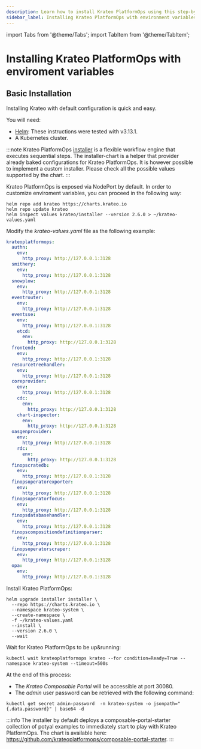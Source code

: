 ```yaml
---
description: Learn how to install Krateo PlatformOps using this step-by-step guide
sidebar_label: Installing Krateo PlatformOps with environment variables
---
```


import Tabs from '@theme/Tabs';
import TabItem from '@theme/TabItem';

# Installing Krateo PlatformOps with enviroment variables

## Basic Installation

Installing Krateo with default configuration is quick and easy.

You will need:

* [Helm](https://helm.sh/docs/): These instructions were tested with v3.13.1.
* A Kubernetes cluster.

:::note
Krateo PlatformOps [installer](https://github.com/krateoplatformops/installer-chart) is a flexible workflow engine that executes sequential steps. The installer-chart is a helper that provider already baked configurations for Krateo PlatformOps. It is however possible to implement a custom installer. Please check all the possible values supported by the chart.
:::

<Tabs groupId="kubernetes-version">
<TabItem value="envvars" label="envvars">

Krateo PlatformOps is exposed via NodePort by default. In order to customize enviroment variables, you can proceed in the following way:

```shell
helm repo add krateo https://charts.krateo.io
helm repo update krateo
helm inspect values krateo/installer --version 2.6.0 > ~/krateo-values.yaml
```

Modify the *krateo-values.yaml* file as the following example:

```yaml
krateoplatformops:
  authn:
    env:
      http_proxy: http://127.0.0.1:3128
  smithery:
    env:
      http_proxy: http://127.0.0.1:3128
  snowplow:
    env:
      http_proxy: http://127.0.0.1:3128
  eventrouter:
    env:
      http_proxy: http://127.0.0.1:3128
  eventsse:
    env:
      http_proxy: http://127.0.0.1:3128
    etcd:
      env:
        http_proxy: http://127.0.0.1:3128
  frontend:
    env:
      http_proxy: http://127.0.0.1:3128
  resourcetreehandler:
    env:
      http_proxy: http://127.0.0.1:3128
  coreprovider:
    env:
      http_proxy: http://127.0.0.1:3128
    cdc:
      env:
        http_proxy: http://127.0.0.1:3128
    chart-inspector:
      env:
        http_proxy: http://127.0.0.1:3128
  oasgenprovider:
    env:
      http_proxy: http://127.0.0.1:3128
    rdc:
      env:
        http_proxy: http://127.0.0.1:3128
  finopscratedb:
    env:
      http_proxy: http://127.0.0.1:3128
  finopsoperatorexporter:
    env:
      http_proxy: http://127.0.0.1:3128
  finopsoperatorfocus:
    env:
      http_proxy: http://127.0.0.1:3128
  finopsdatabasehandler:
    env:
      http_proxy: http://127.0.0.1:3128
  finopscompositiondefinitionparser:
    env:
      http_proxy: http://127.0.0.1:3128
  finopsoperatorscraper:
    env:
      http_proxy: http://127.0.0.1:3128
  opa:
    env:
      http_proxy: http://127.0.0.1:3128
```

Install Krateo PlatformOps:

```shell
helm upgrade installer installer \
  --repo https://charts.krateo.io \
  --namespace krateo-system \
  --create-namespace \
  -f ~/krateo-values.yaml
  --install \
  --version 2.6.0 \
  --wait
```

Wait for Krateo PlatformOps to be up&running:
```shell
kubectl wait krateoplatformops krateo --for condition=Ready=True --namespace krateo-system --timeout=500s
```

At the end of this process:

* The *Krateo Composable Portal* will be accessible at port 30080.
* The *admin* user password can be retrieved with the following command:
```shell
kubectl get secret admin-password  -n krateo-system -o jsonpath="{.data.password}" | base64 -d
```

</TabItem>
</Tabs>

:::info
The installer by default deploys a composable-portal-starter collection of potyal examples to immediately start to play with Krateo PlatformOps. The chart is available here: https://github.com/krateoplatformops/composable-portal-starter.
:::
